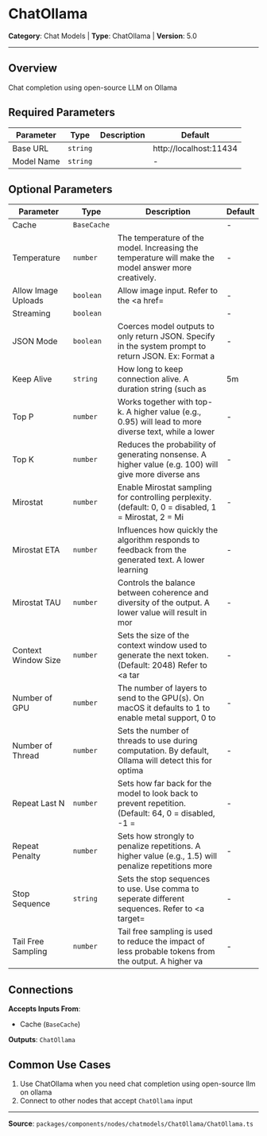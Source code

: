# ChatOllama

**Category**: Chat Models | **Type**: ChatOllama | **Version**: 5.0

---

## Overview

Chat completion using open-source LLM on Ollama

## Required Parameters

| Parameter | Type | Description | Default |
|-----------|------|-------------|---------|
| Base URL | `string` |  | http://localhost:11434 |
| Model Name | `string` |  | - |

## Optional Parameters

| Parameter | Type | Description | Default |
|-----------|------|-------------|---------|
| Cache | `BaseCache` |  | - |
| Temperature | `number` | The temperature of the model. Increasing the temperature will make the model answer more creatively. | - |
| Allow Image Uploads | `boolean` | Allow image input. Refer to the <a href= | - |
| Streaming | `boolean` |  | - |
| JSON Mode | `boolean` | Coerces model outputs to only return JSON. Specify in the system prompt to return JSON. Ex: Format a | - |
| Keep Alive | `string` | How long to keep connection alive. A duration string (such as  | 5m |
| Top P | `number` | Works together with top-k. A higher value (e.g., 0.95) will lead to more diverse text, while a lower | - |
| Top K | `number` | Reduces the probability of generating nonsense. A higher value (e.g. 100) will give more diverse ans | - |
| Mirostat | `number` | Enable Mirostat sampling for controlling perplexity. (default: 0, 0 = disabled, 1 = Mirostat, 2 = Mi | - |
| Mirostat ETA | `number` | Influences how quickly the algorithm responds to feedback from the generated text. A lower learning  | - |
| Mirostat TAU | `number` | Controls the balance between coherence and diversity of the output. A lower value will result in mor | - |
| Context Window Size | `number` | Sets the size of the context window used to generate the next token. (Default: 2048) Refer to <a tar | - |
| Number of GPU | `number` | The number of layers to send to the GPU(s). On macOS it defaults to 1 to enable metal support, 0 to  | - |
| Number of Thread | `number` | Sets the number of threads to use during computation. By default, Ollama will detect this for optima | - |
| Repeat Last N | `number` | Sets how far back for the model to look back to prevent repetition. (Default: 64, 0 = disabled, -1 = | - |
| Repeat Penalty | `number` | Sets how strongly to penalize repetitions. A higher value (e.g., 1.5) will penalize repetitions more | - |
| Stop Sequence | `string` | Sets the stop sequences to use. Use comma to seperate different sequences. Refer to <a target= | - |
| Tail Free Sampling | `number` | Tail free sampling is used to reduce the impact of less probable tokens from the output. A higher va | - |

## Connections

**Accepts Inputs From**:
- Cache (`BaseCache`)

**Outputs**: `ChatOllama`

## Common Use Cases

1. Use ChatOllama when you need chat completion using open-source llm on ollama
2. Connect to other nodes that accept `ChatOllama` input

---

**Source**: `packages/components/nodes/chatmodels/ChatOllama/ChatOllama.ts`